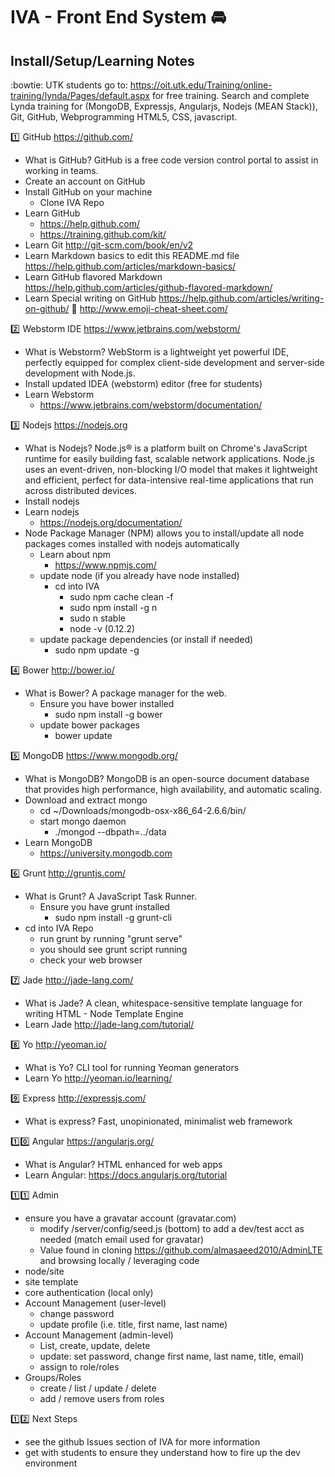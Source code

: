 IVA - Front End System :oncoming_automobile:
========================================

Install/Setup/Learning Notes
---------------------

:bowtie: UTK students go to: https://oit.utk.edu/Training/online-training/lynda/Pages/default.aspx for free training.
Search and complete Lynda training for (MongoDB, Expressjs, Angularjs, Nodejs (MEAN Stack)), Git, GitHub, Webprogramming HTML5, CSS, javascript.

:one: GitHub https://github.com/
  - What is GitHub? GitHub is a free code version control portal to assist in working in teams.
  - Create an account on GitHub
  - Install GitHub on your machine
    - Clone IVA Repo
  - Learn GitHub
    - https://help.github.com/
    - https://training.github.com/kit/
  - Learn Git http://git-scm.com/book/en/v2
  - Learn Markdown basics to edit this README.md file https://help.github.com/articles/markdown-basics/
  - Learn GitHub flavored Markdown https://help.github.com/articles/github-flavored-markdown/
  - Learn Special writing on GitHub https://help.github.com/articles/writing-on-github/
    :eyes:  http://www.emoji-cheat-sheet.com/

:two: Webstorm IDE https://www.jetbrains.com/webstorm/
  - What is Webstorm? WebStorm is a lightweight yet powerful IDE, perfectly equipped for complex client-side development and server-side development with Node.js.
  - Install updated IDEA (webstorm) editor (free for students)
  - Learn Webstorm
    - https://www.jetbrains.com/webstorm/documentation/

:three: Nodejs https://nodejs.org
  - What is Nodejs? Node.js® is a platform built on Chrome's JavaScript runtime for easily building fast, scalable network applications. Node.js uses an event-driven, non-blocking I/O model that makes it lightweight and efficient, perfect for data-intensive real-time applications that run across distributed devices.
  - Install nodejs
  - Learn nodejs
    - https://nodejs.org/documentation/
  - Node Package Manager (NPM) allows you to install/update all node packages comes installed with nodejs automatically
    - Learn about npm
      - https://www.npmjs.com/
	- update node (if you already have node installed)
	  - cd into IVA
		- sudo npm cache clean -f
		- sudo npm install -g n
		- sudo n stable
		- node -v (0.12.2)
	- update package dependencies (or install if needed)
	  - sudo npm update -g

:four: Bower http://bower.io/
  - What is Bower?  A package manager for the web.
	- Ensure you have bower installed
		- sudo npm install -g bower
	- update bower packages
		- bower update
			
:five: MongoDB https://www.mongodb.org/
  - What is MongoDB? MongoDB is an open-source document database that provides high performance, high availability, and automatic scaling.
  - Download and extract mongo
    - cd ~/Downloads/mongodb-osx-x86_64-2.6.6/bin/
    - start mongo daemon
      - ./mongod --dbpath=../data
  - Learn MongoDB
    - https://university.mongodb.com

:six: Grunt http://gruntjs.com/
  - What is Grunt? A JavaScript Task Runner.
	- Ensure you have grunt installed
		- sudo npm install -g grunt-cli
  - cd into IVA Repo
    - run grunt by running "grunt serve"
    - you should see grunt script running
    - check your web browser
    
:seven: Jade http://jade-lang.com/
  - What is Jade? A clean, whitespace-sensitive template language for writing HTML - Node Template Engine
  - Learn Jade http://jade-lang.com/tutorial/
  
:eight: Yo http://yeoman.io/
  - What is Yo? CLI tool for running Yeoman generators
  - Learn Yo http://yeoman.io/learning/
  
:nine: Express http://expressjs.com/
  - What is express? Fast, unopinionated, minimalist web framework
  
:one::zero: Angular https://angularjs.org/
  - What is Angular? HTML enhanced for web apps
  - Learn Angular: https://docs.angularjs.org/tutorial
    
:one::one: Admin
  - ensure you have a gravatar account (gravatar.com)
	- modify /server/config/seed.js (bottom) to add a dev/test acct as needed (match email used for gravatar)
	- Value found in cloning https://github.com/almasaeed2010/AdminLTE and browsing locally / leveraging code
  - node/site
  - site template
  - core authentication (local only)
  - Account Management (user-level)
    - change password
    - update profile (i.e. title, first name, last name)
  - Account Management (admin-level)
    - List, create, update, delete
    - update: set password, change first name, last name, title, email)
    - assign to role/roles
  - Groups/Roles
    - create / list / update / delete
    - add / remove users from roles

:one::two: Next Steps
  - see the github Issues section of IVA for more information
  - get with students to ensure they understand how to fire up the dev environment
